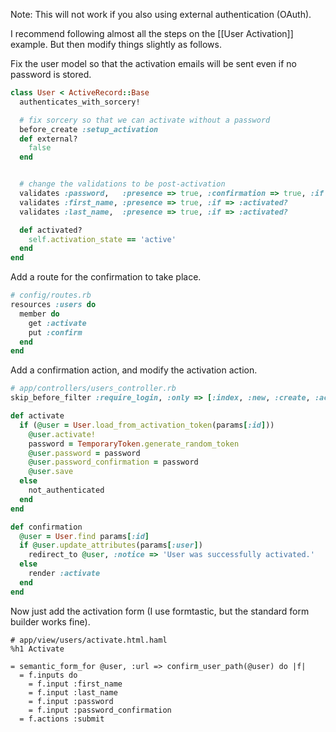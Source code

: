 Note: This will not work if you also using external authentication (OAuth).

I recommend following almost all the steps on the [[User Activation]] example.  But then modify things slightly as follows.

Fix the user model so that the activation emails will be sent even if no password is stored.

```ruby
class User < ActiveRecord::Base
  authenticates_with_sorcery!

  # fix sorcery so that we can activate without a password
  before_create :setup_activation
  def external?
    false
  end


  # change the validations to be post-activation
  validates :password,   :presence => true, :confirmation => true, :if => :activated?
  validates :first_name, :presence => true, :if => :activated?
  validates :last_name,  :presence => true, :if => :activated?

  def activated?
    self.activation_state == 'active'
  end
end
```

Add a route for the confirmation to take place.

```ruby
# config/routes.rb
resources :users do
  member do
    get :activate
    put :confirm
  end
end
```

Add a confirmation action, and modify the activation action.

```ruby
# app/controllers/users_controller.rb
skip_before_filter :require_login, :only => [:index, :new, :create, :activate]

def activate
  if (@user = User.load_from_activation_token(params[:id]))
    @user.activate!
    password = TemporaryToken.generate_random_token
    @user.password = password
    @user.password_confirmation = password
    @user.save
  else
    not_authenticated
  end
end

def confirmation
  @user = User.find params[:id]
  if @user.update_attributes(params[:user])
    redirect_to @user, :notice => 'User was successfully activated.'
  else
    render :activate
  end
end
```

Now just add the activation form (I use formtastic, but the standard form builder works fine).

```haml
# app/view/users/activate.html.haml
%h1 Activate

= semantic_form_for @user, :url => confirm_user_path(@user) do |f|
  = f.inputs do
    = f.input :first_name
    = f.input :last_name
    = f.input :password
    = f.input :password_confirmation
  = f.actions :submit
```